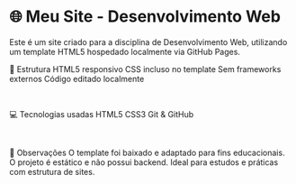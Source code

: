 <h1> 🌐 Meu Site - Desenvolvimento Web </h1>
Este é um site criado para a disciplina de Desenvolvimento Web, utilizando um template HTML5 hospedado localmente via GitHub Pages.

<br>

📁 Estrutura
HTML5 responsivo
CSS incluso no template
Sem frameworks externos
Código editado localmente

<br>

💻 Tecnologias usadas
HTML5
CSS3
Git & GitHub

<br>

📌 Observações
O template foi baixado e adaptado para fins educacionais.
O projeto é estático e não possui backend.
Ideal para estudos e práticas com estrutura de sites.
